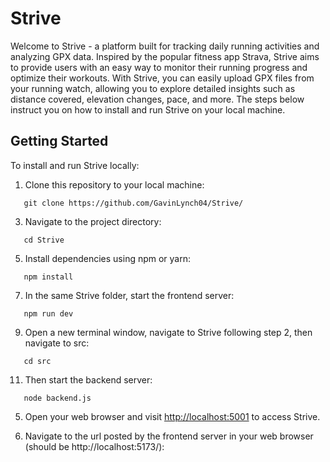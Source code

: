 # Strive
Welcome to Strive - a platform built for tracking daily running activities and analyzing GPX data. Inspired by the popular fitness app Strava, Strive aims to provide users with an easy way to monitor their running progress and optimize their workouts. With Strive, you can easily upload GPX files from your running watch, allowing you to explore detailed insights such as distance covered, elevation changes, pace, and more. The steps below instruct you on how to install and run Strive on your local machine.

## Getting Started
To install and run Strive locally:

1. Clone this repository to your local machine:
```shell
   git clone https://github.com/GavinLynch04/Strive/
```
3. Navigate to the project directory:
```shell
   cd Strive
```
5. Install dependencies using npm or yarn:
```shell
   npm install
```
7. In the same Strive folder, start the frontend server:
```shell
   npm run dev
```
9. Open a new terminal window, navigate to Strive following step 2, then navigate to src:
```shell
   cd src
```
11. Then start the backend server:
```shell
   node backend.js
```
5. Open your web browser and visit [http://localhost:5001](http://localhost:5001) to access Strive.

13. Navigate to the url posted by the frontend server in your web browser (should be http://localhost:5173/):
